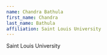 ```yaml
---
name: Chandra Bathula
first_name: Chandra
last_name: Bathula
affiliation: Saint Louis University
---
```


Saint Louis University
